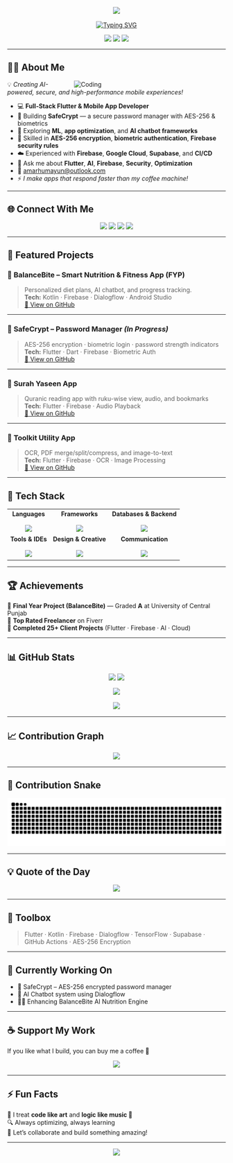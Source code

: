 <!-- Banner -->
<p align="center">
  <img src="https://capsule-render.vercel.app/api?type=waving&color=00C7B7&height=150&section=header&text=Muhammad%20Humayun%20Amar%20💻&fontColor=ffffff&fontSize=30&animation=fadeIn&fontAlignY=35" />
</p>

<!-- Typing Animation -->
<p align="center">
  <a href="https://git.io/typing-svg">
    <img src="https://readme-typing-svg.demolab.com?font=Fira+Code&weight=600&size=24&pause=1000&color=00C7B7&center=true&vCenter=true&width=800&lines=Full+Stack+Flutter+%7C+AI+%7C+Security+Developer;Mobile+App+Engineer+for+Android+and+iOS;" alt="Typing SVG" />
  </a>
</p>

<p align="center">
  <img src="https://img.shields.io/badge/Profile%20Views-12.3k-00C7B7?style=for-the-badge&logo=github" />
  <img src="https://img.shields.io/badge/Followers-1.5k-blue?style=for-the-badge&logo=github" />
  <img src="https://img.shields.io/badge/Stars-800-yellow?style=for-the-badge&logo=github" />
</p>

---

## 🧑‍💻 About Me  

<img align="right" alt="Coding" width="350" src="https://media.giphy.com/media/qgQUggAC3Pfv687qPC/giphy.gif">

💡 *Creating AI-powered, secure, and high-performance mobile experiences!*  

- 💻 **Full-Stack Flutter & Mobile App Developer**  
- 🔭 Building **SafeCrypt** — a secure password manager with AES-256 & biometrics  
- 🧠 Exploring **ML**, **app optimization**, and **AI chatbot frameworks**  
- 🔐 Skilled in **AES-256 encryption**, **biometric authentication**, **Firebase security rules**  
- ☁️ Experienced with **Firebase**, **Google Cloud**, **Supabase**, and **CI/CD**  
- 💬 Ask me about **Flutter**, **AI**, **Firebase**, **Security**, **Optimization**  
- 📧 [amarhumayun@outlook.com](mailto:amarhumayun@outlook.com)  
- ⚡ *I make apps that respond faster than my coffee machine!*  

---

## 🌐 Connect With Me  

<p align="center">
  <a href="https://linkedin.com/in/amarhumayun"><img src="https://img.shields.io/badge/LinkedIn-0077B5?style=for-the-badge&logo=linkedin&logoColor=white"/></a>
  <a href="https://github.com/amarhumayunx"><img src="https://img.shields.io/badge/GitHub-12100E?style=for-the-badge&logo=github&logoColor=white"/></a>
  <a href="https://amarhumayun.vercel.app"><img src="https://img.shields.io/badge/Portfolio-00C7B7?style=for-the-badge&logo=vercel&logoColor=white"/></a>
  <a href="mailto:amarhumayun@outlook.com"><img src="https://img.shields.io/badge/Email-amarhumayun@outlook.com-blue?style=for-the-badge&logo=gmail&logoColor=white"/></a>
</p>

---

## 💼 Featured Projects  

### 🥗 **BalanceBite – Smart Nutrition & Fitness App (FYP)**  
> Personalized diet plans, AI chatbot, and progress tracking.  
**Tech:** Kotlin · Firebase · Dialogflow · Android Studio  
[🔗 View on GitHub](https://github.com/amarhumayunx/BalanceBite)

---

### 🔐 **SafeCrypt – Password Manager** *(In Progress)*  
> AES-256 encryption · biometric login · password strength indicators  
**Tech:** Flutter · Dart · Firebase · Biometric Auth  
[🔗 View on GitHub](https://github.com/amarhumayunx/SafeCrypt)

---

### 📿 **Surah Yaseen App**  
> Quranic reading app with ruku-wise view, audio, and bookmarks  
**Tech:** Flutter · Firebase · Audio Playback  
[🔗 View on GitHub](https://github.com/amarhumayunx/Surah-Yaseen)

---

### 🧰 **Toolkit Utility App**  
> OCR, PDF merge/split/compress, and image-to-text  
**Tech:** Flutter · Firebase · OCR · Image Processing  
[🔗 View on GitHub](https://github.com/amarhumayunx/ToolKit-flutter)

---

## 🧠 Tech Stack  

<table align="center">
<tr>
<td align="center"><b>Languages</b><br><br>
<img src="https://skillicons.dev/icons?i=dart,python,cpp,cs,kotlin,bash" />
</td>
<td align="center"><b>Frameworks</b><br><br>
<img src="https://skillicons.dev/icons?i=flutter,tensorflow,pytorch" />
</td>
<td align="center"><b>Databases & Backend</b><br><br>
<img src="https://skillicons.dev/icons?i=firebase,mysql,supabase,gcp,vercel" />
</td>
</tr>
<tr>
<td align="center"><b>Tools & IDEs</b><br><br>
<img src="https://skillicons.dev/icons?i=androidstudio,vscode,visualstudio,git,github,gitlab" />
</td>
<td align="center"><b>Design & Creative</b><br><br>
<img src="https://skillicons.dev/icons?i=figma,blender,unity,unreal" />
</td>
<td align="center"><b>Communication</b><br><br>
<img src="https://skillicons.dev/icons?i=discord,gmail,linkedin,linux,apple,ubuntu" />
</td>
</tr>
</table>

---

## 🏆 Achievements  

🏅 **Final Year Project (BalanceBite)** — Graded **A** at University of Central Punjab  
💼 **Top Rated Freelancer** on Fiverr  
🚀 **Completed 25+ Client Projects** (Flutter · Firebase · AI · Cloud)

---

## 📊 GitHub Stats  

<p align="center">
  <img src="https://github-readme-stats.vercel.app/api?username=amarhumayunx&show_icons=true&theme=tokyonight" height="160">
  <img src="https://github-readme-streak-stats.herokuapp.com/?user=amarhumayunx&theme=tokyonight" height="160">
</p>
<p align="center">
  <img src="https://github-readme-stats.vercel.app/api/top-langs/?username=amarhumayunx&layout=compact&theme=tokyonight" height="140">
</p>
<p align="center">
  <img src="https://github-profile-trophy.vercel.app/?username=amarhumayunx&theme=tokyonight&margin-w=15&margin-h=15">
</p>

---

## 📈 Contribution Graph  

<p align="center">
  <img src="https://github-readme-activity-graph.vercel.app/graph?username=amarhumayunx&theme=tokyo-night&hide_border=true" />
</p>

---

## 🐍 Contribution Snake  

<p align="center">
  <img src="https://github.com/TechnologyHell/TechnologyHell/blob/output/github-snake-dark.svg" alt="snake animation" />
</p>

---

## 💡 Quote of the Day  

<p align="center">
  <img src="https://quotes-github-readme.vercel.app/api?type=horizontal&theme=tokyonight"/>
</p>

---

## 🧰 Toolbox  

> Flutter · Kotlin · Firebase · Dialogflow · TensorFlow · Supabase · GitHub Actions · AES-256 Encryption

---

## 🔭 Currently Working On  

- 🚧 SafeCrypt – AES-256 encrypted password manager  
- 🤖 AI Chatbot system using Dialogflow  
- 🏋️‍♂️ Enhancing BalanceBite AI Nutrition Engine  

---

## ☕ Support My Work  

If you like what I build, you can buy me a coffee 💙  
<p align="center">
  <a href="https://buymeacoffee.com/amarhumayun">
    <img src="https://img.shields.io/badge/Buy%20Me%20A%20Coffee-FFDD00?style=for-the-badge&logo=buymeacoffee&logoColor=black" />
  </a>
</p>

---

## ⚡ Fun Facts  

🌟 I treat **code like art** and **logic like music 🎵**  
🔍 Always optimizing, always learning  
🤝 Let’s collaborate and build something amazing!

---

<p align="center">
  <img src="https://capsule-render.vercel.app/api?type=waving&color=00C7B7&height=100&section=footer&text=Thanks+for+Visiting!+🚀&fontColor=fff&fontSize=20&animation=fadeIn" />
</p>
